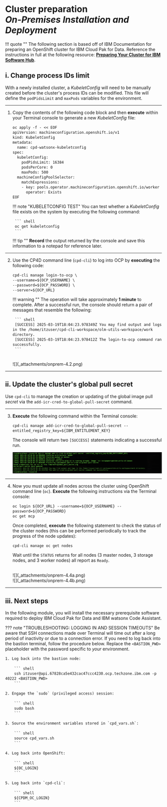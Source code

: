 # **Cluster preparation**</br>*On-Premises Installation and Deployment*

!!! quote ""
    The following section is based off of IBM Documentation for preparing an OpenShift cluster for IBM Cloud Pak for Data. Reference the instructions in full at the following resource: <a href="https://www.ibm.com/docs/en/software-hub/5.1.x?topic=installing-preparing-your-cluster" target="_blank">**Preparing Your Cluster for IBM Software Hub**</a>.

## **i. Change process IDs limit**

With a newly installed cluster, a *KubeletConfig* will need to be manually created before the cluster's process IDs can be modified. This file will define the `podPidsLimit` and `maxPods` variables for the environment.

---

1. Copy the contents of the following code block and then **execute** within your Terminal console to generate a new *KubeletConfig* file:

    ``` shell
    oc apply -f - << EOF
    apiVersion: machineconfiguration.openshift.io/v1
    kind: KubeletConfig
    metadata:
      name: cpd-watsonx-kubeletconfig
    spec:
      kubeletConfig:
        podPidsLimit: 16384
        podsPerCore: 0
        maxPods: 500
      machineConfigPoolSelector:
        matchExpressions:
        - key: pools.operator.machineconfiguration.openshift.io/worker
          operator: Exists
    EOF
    ```

    !!! note "KUBELETCONFIG TEST"
        You can test whether a *KubeletConfig* file exists on the system by executing the following command:

        ``` shell
        oc get kubeletconfig
        ```

    !!! tip ""
        **Record** the output returned by the console and save this information to a notepad for reference later.

---

2. Use the CP4D command line (`cpd-cli`) to log into OCP by **executing** the following code:

    ``` shell
    cpd-cli manage login-to-ocp \
    --username=${OCP_USERNAME} \
    --password=${OCP_PASSWORD} \
    --server=${OCP_URL}
    ```

    !!! warning ""
        The operation will take approximately **1 minute** to complete. After a successful run, the console should return a pair of messages that resemble the following:
        
        ``` shell
        [SUCCESS] 2025-03-19T18:04:23.978349Z You may find output and logs in the /home/itzuser/cpd-cli-workspace/olm-utils-workspace/work directory.
        [SUCCESS] 2025-03-19T18:04:23.978412Z The login-to-ocp command ran successfully.
        ```

    </br>
    ![](_attachments/onprem-4.2.png)

---

## **ii. Update the cluster's global pull secret**

Use `cpd-cli` to manage the creation or updating of the global image pull *secret* via the `add-icr-cred-to-global-pull-secret` command.

---

3. **Execute** the following command within the Terminal console:

    ``` shell
    cpd-cli manage add-icr-cred-to-global-pull-secret --entitled_registry_key=${IBM_ENTITLEMENT_KEY} 
    ```

    The console will return two `[SUCCESS]` statements indicating a successful run.

    ![](_attachments/onprem-4.3.png)

---

4. Now you must update all nodes across the cluster using OpenShift command line (`oc`). **Execute** the following instructions via the Terminal console:

    ``` shell
    oc login ${OCP_URL} --username=${OCP_USERNAME} --password=${OCP_PASSWORD}
    oc get mcp
    ```

    Once completed, **execute** the following statement to check the status of the cluster nodes (this can be performed periodically to track the progress of the node updates):

    ``` shell
    cpd-cli manage oc get nodes
    ```

    Wait until the `STATUS` returns for all nodes (3 master nodes, 3 storage nodes, and 3 worker nodes) all report as `Ready`.

    </br>
    ![](_attachments/onprem-4.4a.png)
    </br>
    ![](_attachments/onprem-4.4b.png)

---

## **iii. Next steps**

In the following module, you will install the necessary prerequisite software required to deploy IBM Cloud Pak for Data and IBM watsonx Code Assistant.

??? note "TROUBLESHOOTING: LOGGING IN AND SESSION TIMEOUTS"
    Be aware that SSH connections made over Terminal will time out after a long period of inactivity or due to a connection error. If you need to log back into the bastion terminal, follow the procedure below. Replace the `<BASTION_PWD>` placeholder with the password specific to *your* environment.

    1. Log back into the bastion node:

        ``` shell
        ssh itzuser@api.67828ca5e432cac47ccc4230.ocp.techzone.ibm.com -p 40222 <BASTION_PWD>
        ```
    
    2. Engage the `sudo` (privileged access) session:

        ``` shell
        sudo bash
        ```

    3. Source the environment variables stored in `cpd_vars.sh`:

        ``` shell
        source cpd_vars.sh
        ```

    4. Log back into OpenShift:

        ``` shell
        ${OC_LOGIN}
        ```

    5. Log back into `cpd-cli`:

        ``` shell
        ${CPDM_OC_LOGIN}
        ```